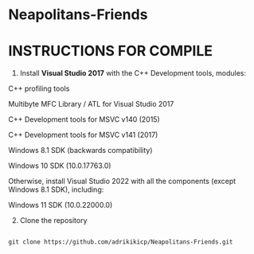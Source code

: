# Neapolitans-Friends
# INSTRUCTIONS FOR COMPILE
1. Install **Visual Studio 2017** with the C++ Development tools, modules:
   
C++ profiling tools

Multibyte MFC Library / ATL for Visual Studio 2017

C++ Development tools for MSVC v140 (2015)

C++ Development tools for MSVC v141 (2017)

Windows 8.1 SDK (backwards compatibility)

Windows 10 SDK (10.0.17763.0)

Otherwise, install Visual Studio 2022 with all the components (except Windows 8.1 SDK), including:

Windows 11 SDK (10.0.22000.0)

2. Clone the repository

```shell

git clone https://github.com/adrikikicp/Neapolitans-Friends.git

```
              


